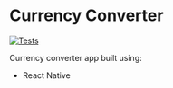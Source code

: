 # Currency Converter
[![Tests](https://github.com/stanx12/currency-converter/actions/workflows/ci.yml/badge.svg)](https://github.com/stanx12/currency-converter/actions/workflows/ci.yml)

Currency converter app built using:

* React Native
